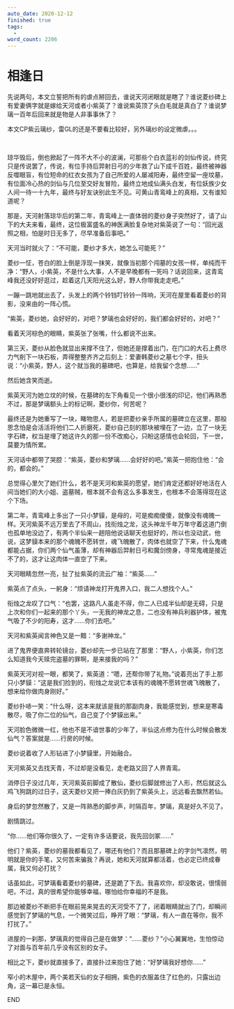 ```yaml
---
auto_date: 2020-12-12
finished: true
tags:
  - 
word_count: 2206
---
```


# 相逢日

先说两句，本文立誓把所有的虐点掰回去，谁说天河闭眼就是瞎了？谁说菱纱碑上有爱妻俩字就是嫁给天河或者小紫英了？谁说紫英顶了头白毛就是真白了？谁说梦璃一百年后回来就是物是人非事事休了？

本文CP紫云璃纱，雷GL的还是不要看比较好，另外璃纱的设定微虐。。。

<br>

琼华毁后，倒也掀起了一阵不大不小的波澜，可那些个白衣蓝衫的剑仙传说，终究只是传说罢了，传说，有位手持后羿射日弓的少年救了山下成千百姓，最终被神器反噬眼盲，有位短命的红衣女孩为了自己所爱的人屡减阳寿，最终空留一座坟墓，有位面冷心热的剑仙与几位至交好友冒险，最终立地成仙满头白发，有位妖族少女人间一待一十九年，最终与好友诀别此生不见。可黄山青鸾峰上的真相，又有谁知道呢？

那是，天河射落琼华后的第二年，青鸾峰上一直体弱的菱纱身子突然好了，请了山下的大夫来看，最终，这位极富盛名的神医满脸复杂地对紫英说了一句：“回光返照之相，怕是时日无多了，尽早准备后事吧。”

天河当时就火了：“不可能，菱纱才多大，她怎么可能死？”

菱纱一怔，苍白的脸上倒是浮现一抹笑，就像当初那个闯墓的女孩一样，单纯而干净：“野人，小紫英，不是什么大事，人不是早晚都有一死吗？话说回来，这青鸾峰我还没好好逛过，趁着这几天阳光这么好，野人你带我走走吧。”

一蹦一跳地就出去了，头发上的两个铃铛叮铃铃一阵响，天河在屋里看着菱纱的背影，没来由的一阵心慌。

“紫英，菱纱她，会好好的，对吧？梦璃也会好好的，我们都会好好的，对吧？”

看着天河棕色的眼睛，紫英张了张嘴，什么都说不出来。

第三天，菱纱从脸色就显出来撑不住了，但她还是撑着出门，在门口的大石上费尽力气削下一块石板，弄得整整齐齐之后刻上：爱妻韩菱纱之墓七个字，扭头说：“小紫英，野人，这个就当我的墓碑吧，也算是，给我留个念想……”

然后她含笑而逝。

紫英天河为她立坟的时候，在墓碑的左下角看见一个很小很浅的印记，他们再熟悉不过，那是梦璃额头上的标记啊，菱纱你，何苦呢？

最终还是为她重写了一块，睹物思人，若是把菱纱亲手所属的墓碑立在这里，那般思念怕是会活活将他们二人折磨死，菱纱自己刻的那块被埋在了一边，立了一块无字石碑，权当是埋了她这许久的那一份不改痴心，只盼这感情也会轮回，下一世，莫要为情所累。

天河话中都带了哭腔：“紫英，菱纱和梦璃……会好好的吧。”紫英一把抱住他：“会的，都会的。”

总觉得心里欠了她们什么，若不是天河和紫英的愿望，她们肯定还都好好地活在人间当她们的大小姐、盗墓贼，根本就不会有这么多事发生，也根本不会落得现在这个下场。

第二年，青鸾峰上多出了一只小梦貘，是母的，可是痴痴傻傻，就像没有魂魄一样。天河紫英不远万里去了不周山，找衔烛之龙，这头神龙千年万年守着这道门倒也孤单地没边了，有两个半仙来一趟陪他说话聊天也挺好的，所以也没动武，他说，这梦貘本来的那个魂魄不愿转世，魂飞魄散了，肉体也就空了下来，什么鬼魂都能占据，你们两个仙气虽薄，却有神器后羿射日弓和魔剑傍身，寻常鬼魂是接近不了的，这才让这肉体一直空了下来。

天河眼睛忽然一亮，扯了扯紫英的流云广袖：“紫英……”

紫英点了点头，一躬身：“烦请神龙打开鬼界入口，我二人想找个人。”

衔烛之龙叹了口气：“也罢，这路凡人虽走不得，你二人已成半仙却是无碍，只是上次和你们一起来的那个丫头，一无我的神龙之息，二也没有神兵利器护体，被鬼气吸了不少的阳寿，这才……你们去吧。”

天河和紫英闻言神色又是一黯：“多谢神龙。”

进了鬼界便直奔转轮镜台，菱纱却先一步已站在了那里：“野人，小紫英，你们怎么知道我今天赎完盗墓的罪啊，是来接我的吗？”

紫英天河对视一眼，都笑了，紫英道：“嗯，还帮你带了礼物。”说着亮出了手上那只小梦貘：“这是我们捡到的，衔烛之龙说它本该有的魂魄不愿转世魂飞魄散了，想来给你做肉身刚好。”

菱纱扑哧一笑：“什么呀，这本来就该是我的那副肉身，我能感觉到，想来是寒毒散尽，吸了你二位的仙气，自己变了个梦貘出来。”

天河脸色微微一红，他也不是不谙世事的少年了，半仙这点修为在什么时候会散发仙气？答案就是……行房的时候。

菱纱说着收了人形钻进了小梦貘里，开始融合。

天河紫英又去找天青，不过却是没看见，走老路又回了人界青鸾。

消停日子没过几年，天河紫英前脚成了散仙，菱纱后脚就修出了人形，然后就这么鸡飞狗跳的过日子，这天菱纱又把一捧白灰扔到了紫英头上，远远看去飘然若仙。

身后的梦忽然散了，又是一阵熟悉的脚步声，时隔百年，梦璃，真是好久不见了。

剧情跳过。

“你……他们等你很久了，一定有许多话要说，我先回剑冢……”

他们？紫英，菱纱的墓我都看见了，哪还有他们？而且那墓碑上的字剑气凛然，明明就是你的手笔，又何苦来骗我？再说，她和天河就算都活着，也必定已终成眷属，我又何必打扰？

话虽如此，可梦璃看着菱纱的墓碑，还是跪了下去。我喜欢你，却没敢说，很懦弱吧，不过，真的很希望你能够幸福，哪怕给你幸福的不是我。

那边被菱纱不断把手在眼前晃来晃去的天河受不了了，闭着眼睛就出了门，却瞬间感觉到了梦璃的气息，一个微笑过后，睁开了眼：“梦璃，有人一直在等你，我不打扰了。”

进屋的一刹那，梦璃真的觉得自己是在做梦：“……菱纱？”小心翼翼地，生怕惊动了对面与百年前几乎没有区别的女子。

相比之下，菱纱就直接多了，直接扑过来抱住了她：“好梦璃我好想你……”

窄小的木屋中，两个美若天仙的女子相拥，紫色的衣服盖住了红色的，只露出边角，这一幕已是永恒。

END
